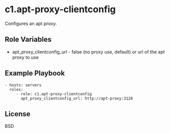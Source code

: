 c1.apt-proxy-clientconfig
=========================

Configures an apt proxy.

Role Variables
--------------

- apt_proxy_clientconfig_url - false (no proxy use, default) or url of the apt proxy to use

Example Playbook
----------------

    - hosts: servers
      roles:
         - role: c1.apt-proxy-clientconfig
           apt_proxy_clientconfig_url: http://apt-proxy:3128

License
-------

BSD
